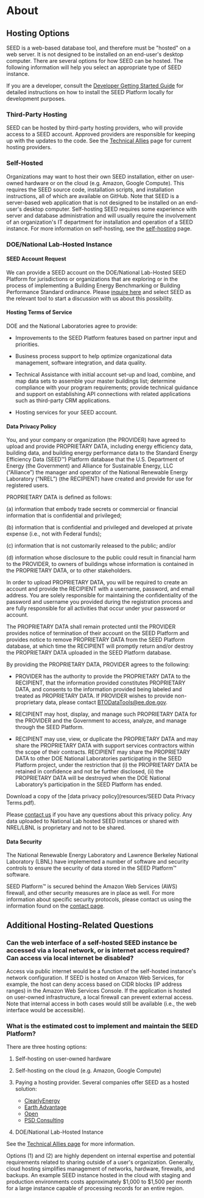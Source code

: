 # About

## Hosting Options

SEED is a web-based database tool, and therefore must be "hosted" on a web server. It is not designed to be installed on an end-user's desktop computer. There are several options for how SEED can be hosted. The following information will help you select an appropriate type of SEED instance.

If you are a developer, consult the [Developer Getting Started Guide](https://seed-platform.readthedocs.io/en/latest/getting_started.html) for detailed instructions on how to install the SEED Platform locally for development purposes.

### Third-Party Hosting

SEED can be hosted by third-party hosting providers, who will provide access to a SEED account. Approved providers are responsible for keeping up with the updates to the code. See the [Technical Allies](technical_ally.md) page for current hosting providers.

### Self-Hosted

Organizations may want to host their own SEED installation, either on user-owned hardware or on the cloud (e.g. Amazon, Google Compute). This requires the SEED source code, installation scripts, and installation instructions, all of which are available on GitHub. Note that SEED is a server-based web application that is not designed to be installed on an end-user's desktop computer. Self-hosting SEED requires some experience with server and database administration and will usually require the involvement of an organization's IT department for installation and operation of a SEED instance. For more information on self-hosting, see the [self-hosting](self_hosting.md) page.

### DOE/National Lab-Hosted Instance

#### SEED Account Request

We can provide a SEED account on the DOE/National Lab-Hosted SEED Platform for jurisdictions or organizations that are exploring or in the process of implementing a Building Energy Benchmarking or Building Performance Standard ordinance. Please [inquire here](https://buildingdata.energy.gov/#/help-desk) and select SEED as the relevant tool to start a discussion with us about this possibility.

#### Hosting Terms of Service

DOE and the National Laboratories agree to provide:

- Improvements to the SEED Platform features based on partner input and priorities.

- Business process support to help optimize organizational data management, software integration, and data quality.

- Technical Assistance with initial account set-up and load, combine, and map data sets to assemble your master buildings list; determine compliance with your program requirements; provide technical guidance and support on establishing API connections with related applications such as third-party CRM applications.

- Hosting services for your SEED account.

#### Data Privacy Policy

You, and your company or organization (the PROVIDER) have agreed to upload and provide PROPRIETARY DATA, including energy efficiency data, building data, and building energy performance data to the Standard Energy Efficiency Data (SEED™) Platform database that the U.S. Department of Energy (the Government) and Alliance for Sustainable Energy, LLC (“Alliance”) the manager and operator of the National Renewable Energy Laboratory (“NREL”) (the RECIPIENT) have created and provide for use for registered users.

PROPRIETARY DATA is defined as follows:

(a) information that embody trade secrets or commercial or financial information that is confidential and privileged;

(b) information that is confidential and privileged and developed at private expense (i.e., not with Federal funds);

(c) information that is not customarily released to the public; and/or

(d) information whose disclosure to the public could result in financial harm to the PROVIDER, to owners of buildings whose information is contained in the  PROPRIETARY DATA, or to other stakeholders.

In order to upload PROPRIETARY DATA, you will be required to create an account and provide the RECIPIENT with a username, password, and email address. You are solely responsible for maintaining the confidentiality of the password and username you provided during the registration process and are fully responsible for all activities that occur under your password or account.

The PROPRIETARY DATA shall remain protected until the PROVIDER provides notice of termination of their account on the SEED Platform and provides notice to remove PROPRIETARY DATA from the SEED Platform database, at which time the RECIPIENT will promptly return and/or destroy the PROPRIETARY DATA uploaded in the SEED Platform database.

By providing the PROPRIETARY DATA, PROVIDER agrees to the following:

- PROVIDER has the authority to provide the PROPRIETARY DATA to the RECIPIENT, that the information provided constitutes PROPRIETARY DATA, and consents to the information provided being labeled and treated as PROPRIETARY DATA. If PROVIDER wishes to provide non-proprietary data, please contact <BTODataTools@ee.doe.gov>.

- RECIPIENT may host, display, and manage such PROPRIETARY DATA for the PROVIDER and the Government to access, analyze, and manage through the SEED Platform.

- RECIPIENT may use, view, or duplicate the PROPRIETARY DATA and may share the PROPRIETARY DATA with support services contractors within the scope of their contracts. RECIPIENT may share the PROPRIETARY DATA to other DOE National Laboratories participating in the SEED Platform project, under the restriction that (i) the PROPRIETARY DATA be retained in confidence and not be further disclosed, (ii) the PROPRIETARY DATA will be destroyed when the DOE National Laboratory’s participation in the SEED Platform has ended.

Download a copy of the [data privacy policy](resources/SEED Data Privacy Terms.pdf).

Please [contact us](contact.md) if you have any questions about this privacy policy. Any data uploaded to National Lab hosted SEED instances or shared with NREL/LBNL is proprietary and not to be shared.

#### Data Security

The National Renewable Energy Laboratory and Lawrence Berkeley National Laboratory (LBNL) have implemented a number of software and security controls to ensure the security of data stored in the SEED Platform&trade; software.

SEED Platform&trade; is secured behind the Amazon Web Services (AWS) firewall, and other security measures are in place as well. For more information about specific security protocols, please contact us using the information found on the [contact page](contact.md).

## Additional Hosting-Related Questions

### Can the web interface of a self-hosted SEED instance be accessed via a local network, or is internet access required? Can access via local internet be disabled?

Access via public internet would be a function of the self-hosted instance's network configuration. If SEED is hosted on Amazon Web Services, for example, the host can deny access based on CIDR blocks (IP address ranges) in the Amazon Web Services Console. If the application is hosted on user-owned infrastructure, a local firewall can prevent external access. Note that internal access in both cases would still be available (i.e., the web interface would be accessible).

### What is the estimated cost to implement and maintain the SEED Platform?

There are three hosting options:

1. Self-hosting on user-owned hardware
2. Self-hosting on the cloud (e.g. Amazon, Google Compute)
3. Paying a hosting provider. Several companies offer SEED as a hosted solution:

    - [ClearlyEnergy](https://www.clearlyenergy.com/)
    - [Earth Advantage](https://www.earthadvantage.org/creating-change/home-energy-score.html)
    - [Open](https://opentech.eco/)
    - [PSD Consulting](http://psdconsulting.com)

4. DOE/National Lab-Hosted Instance

See the [Technical Allies page](technical_ally.md) for more information.

Options (1) and (2) are highly dependent on internal expertise and potential requirements related to sharing outside of a user's organization. Generally, cloud hosting simplifies management of networks, hardware, firewalls, and backups. An example SEED instance hosted in the cloud with staging and production environments costs approximately $1,000 to $1,500 per month for a large instance capable of processing records for an entire region.
